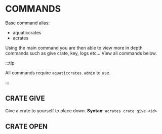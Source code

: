 # COMMANDS
Base command alias:
- aquaticcrates
- acrates

Using the main command you are then able to view more in depth commands such as give crate, key, logs etc... View all commands below.

:::tip

All commands require `aquaticcrates.admin` to use.

:::

## CRATE GIVE
Give a crate to yourself to place down.
  **Syntax:** `acrates crate give <id>`

## CRATE OPEN 
